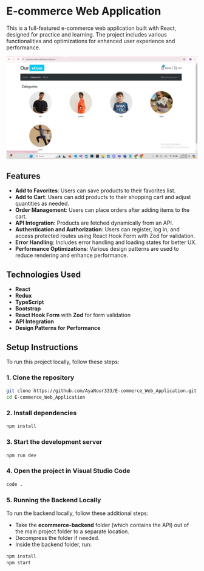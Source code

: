 # E-commerce Web Application

This is a full-featured e-commerce web application built with React, designed for practice and learning. The project includes various functionalities and optimizations for enhanced user experience and performance.

![E-commerce Application Screenshot](./src/assets/ecom.jpeg)

## Features

- **Add to Favorites**: Users can save products to their favorites list.
- **Add to Cart**: Users can add products to their shopping cart and adjust quantities as needed.
- **Order Management**: Users can place orders after adding items to the cart.
- **API Integration**: Products are fetched dynamically from an API.
- **Authentication and Authorization**: Users can register, log in, and access protected routes using React Hook Form with Zod for validation.
- **Error Handling**: Includes error handling and loading states for better UX.
- **Performance Optimizations**: Various design patterns are used to reduce rendering and enhance performance.

## Technologies Used

- **React**
- **Redux**
- **TypeScript**
- **Bootstrap**
- **React Hook Form** with **Zod** for form validation
- **API Integration**
- **Design Patterns for Performance**

## Setup Instructions

To run this project locally, follow these steps:

### 1. Clone the repository

```bash
git clone https://github.com/AyaNour333/E-commerce_Web_Application.git
cd E-commerce_Web_Application

```
### 2. Install dependencies

```bash
npm install

```
### 3. Start the development server

```bash
npm run dev

```
### 4. Open the project in Visual Studio Code

```bash
code .

```
### 5. Running the Backend Locally
To run the backend locally, follow these additional steps:

- Take the **ecommerce-backend** folder (which contains the API) out of the main project folder to a separate location.
- Decompress the folder if needed.
- Inside the backend folder, run:


```bash
npm install
npm start
